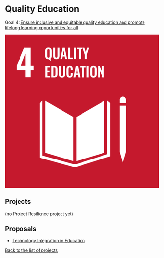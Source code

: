 # Quality Education

Goal 4: [Ensure inclusive and equitable quality education and promote lifelong learning opportunities for all](https://sdgs.un.org/goals/goal4)

[![Goal 4](../images/sdgs/E-WEB-Goal-04.png)](https://sdgs.un.org/goals/goal4)

## Projects

(no Project Resilience project yet)

## Proposals

- [Technology Integration in Education](../proposals/technology_education.md)

[Back to the list of projects](../README.md)